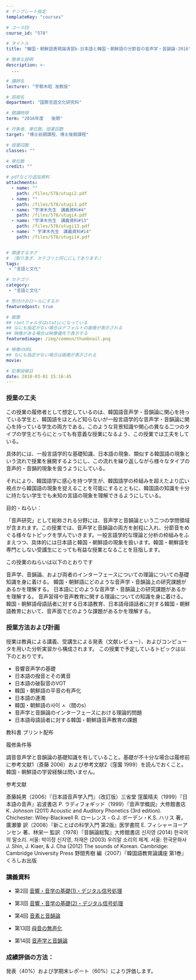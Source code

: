 ```yaml
---
# テンプレート指定
templateKey: "courses"

# コースID
course_id: "578"

# タイトル
title: "韓国・朝鮮語表現論演習b-日本語と韓国・朝鮮語の分節音の音声学・音韻論-2016"

# 簡単な説明
description: >-
  ...

# 講師名
lecturer: "宇都木昭 准教授"

# 部局名
department: "国際言語文化研究科"

# 開講時限
term: "2016年度	後期"

# 対象者、単位数、授業回数
target: "博士前期課程、博士後期課程"

# 授業回数
classes: ""

# 単位数
credit: ""

# pdfなどの追加資料
attachments: 
  - name: "" 
    path: /files/578/utugi2.pdf
  - name: "" 
    path: /files/578/utugi3.pdf
  - name: "宇津木先生　講義資料#4" 
    path: /files/578/utugi4.pdf
  - name: "宇津木先生　講義資料#13" 
    path: /files/578/utugi13.pdf
  - name: "	宇津木先生　講義資料#14" 
    path: /files/578/utugi14.pdf


# 関連するタグ
# （取り急ぎ、カテゴリと同じにしてあります。）
tags:
 - "言語と文化"

# カテゴリ
category:
 - "言語と文化"

# 色付けのロールにするか
featuredpost: true

# 画像
## rootフォルダはstaticになっている
## なにも指定がない場合はデフォルトの画像が表示される
## 映像がある場合は映像優先で表示する
featuredimage: /img/common/thumbnail.png

# 映像のURL
## なにも指定がない場合は画像が表示される
movie: 

# 記事投稿日
date: 2018-03-01 15:16:45
---
```






### 授業の工夫

この授業の履修者として想定しているのは、韓国語音声学・音韻論に関心を持っている学生と、韓国語をほとんど知らないが一般言語学的な音声学・音韻論に関心を持っている学生の両方である。このような背景知識や関心の異なる二つのタイプの学生どちらにとっても有意義な授業になるよう、この授業では工夫をしている。

具体的には、一般言語学的な基礎知識、日本語の現象、類似する韓国語の現象という流れで授業を展開するようにし、この流れを繰り返しながら様々なタイプの音声的・音韻的現象を扱うようにしている。

それにより、韓国語学に感心を持つ学生が、韓国語学の枠組みを超えたより広い視点から韓国語の現象を捉えることを可能にするとともに、韓国語の知識を十分に持たない学生でも未知の言語の現象を理解できるようにしている。





目的・ねらい：

「音声研究」として総称される分野には、音声学と音韻論という二つの学問領域が含まれます。この授業では、音声学と音韻論の両方を射程に入れ、分節音をめぐる様々なトピックを学んでいきます。一般言語学的な理論と分析の枠組みをふまえつつ、具体的には日本語と韓国・朝鮮語の現象を扱います。韓国・朝鮮語を専門としない受講生にとっても有益な授業となることを目指します。

この授業のねらいは以下のとおりです


音声学、音韻論、および両者のインターフェースについての理論についての基礎知識を身に着ける。
韓国・朝鮮語にどのような音声学・音韻論上の研究課題があるかを理解する。
日本語にどのような音声学・音韻論上の研究課題があるかを理解する。
音声習得や音声教育に関する理論についての知識を身に着ける。
韓国・朝鮮語母語話者に対する日本語教育、日本語母語話者に対する韓国・朝鮮語教育において、音声面でどのような課題があるかを理解する。


### 授業方法および計画
授業は教員による講義、受講生による発表（文献レビュー）、およびコンピュータを用いた分析実習から構成されます。
この授業で予定しているトピックは以下のとおりです。

* 音響音声学の基礎
* 日本語の撥音とその異音
* 日本語の破裂音のVOT
* 韓国・朝鮮語の平音の有声化
* 日本語の連濁
* 韓国・朝鮮語の사이 ㅅ（間のs）
* 音声学と音韻論のインターフェースにおける理論的問題
* 日本語母語話者に対する韓国・朝鮮語音声教育の課題


教科書
プリント配布


履修条件等

調音音声学と音韻論の基礎知識を有していること。基礎が不十分な場合は履修前に参考文献1（斎藤 2006）および参考文献2（窪薗 1999）を読んでおくこと。韓国・朝鮮語の学習経験は問いません。


参考文献


斎藤純男（2006）『日本語音声学入門』（改訂版）三省堂
窪薗晴夫（1999）『日本語の音声』岩波書店
P. ラディフォギッド（1999）『音声学概説』大修館書店
K. Johnson (2011) Acoustic and Auditory Phonetics (3rd edition). Chichester: Wiley-Blackwell
R. ローレンス・G.J. ボーデン・K.S. ハリス 著，廣瀬肇 訳（2008）『新ことばの科学入門 第2版』医学書院
E. フィシャ＝ヨーアンセン 著、林栄一 監訳（1978）『音韻論総覧』大修館書店
신지영 (2014) 한국어의 말소리. 서울: 박이정
신지영, 차재은 (2003) 우리말 소리의 체계. 서울: 한국문화사
J. Shin, J. Kiaer, & J. Cha (2012) The sounds of Korean. Cambridge: Cambridge University Press
野間秀樹 編（2007）『韓国語教育論講座 第1巻』くろしお出版






<h3>講義資料</h3>

- 第2回
[音響・音学の基礎(1)・デジタル信号処理](/files/578/utugi2.pdf) 


- 第3回
[音響・音学の基礎(2)・デジタル信号処理](/files/578/utugi3.pdf) 


- 第4回
[音素と音韻論](/files/578/utugi4.pdf) 


- 第13回
[母音の無声化 ](/files/578/utugi13.pdf) 


- 第14回
[音声学と音韻論](/files/578/utugi14.pdf) 








<h3>成績評価の方法：</h3>
<p>
発表（40%）および学期末レポート（60%）により評価します。
</p>



